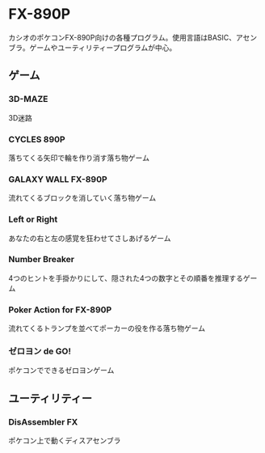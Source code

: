 # FX-890P

カシオのポケコンFX-890P向けの各種プログラム。使用言語はBASIC、アセンブラ。ゲームやユーティリティープログラムが中心。

## ゲーム

### 3D-MAZE

3D迷路

### CYCLES 890P

落ちてくる矢印で輪を作り消す落ち物ゲーム

### GALAXY WALL FX-890P

流れてくるブロックを消していく落ち物ゲーム

### Left or Right

あなたの右と左の感覚を狂わせてさしあげるゲーム

### Number Breaker

4つのヒントを手掛かりにして、隠された4つの数字とその順番を推理するゲーム

### Poker Action for FX-890P

流れてくるトランプを並べてポーカーの役を作る落ち物ゲーム

### ゼロヨン de GO!

ポケコンでできるゼロヨンゲーム

## ユーティリティー

### DisAssembler FX

ポケコン上で動くディスアセンブラ
